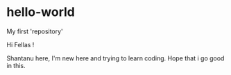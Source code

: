 # hello-world
My first 'repository'

Hi Fellas !

Shantanu here, I'm new here and trying to learn coding.
Hope that i go good in this.
